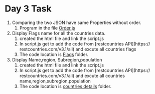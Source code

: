 # Day 3 Task

1. Comparing the two JSON have same Properties without order.
    1. Program in the file [Order.js](./Order.js)
2. Display Flags name for all the countries data.
    1. created the html file and link the script.js
    2. In script.js get to add the code from [restcountries API](https:// restcountries.com/v3.1/all) and excute all countries flags
    3. The code location is [Flags](./Flags/) folder.
3. Display Name,region, Subregion,population
    1. created the html file and link the script.js
    2. In script.js get to add the code from [restcountries API](https:// restcountries.com/v3.1/all) and excute all countries name,region,subregion,population
    3. The code location is [countries details](./countries%20details/) folder.